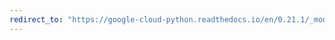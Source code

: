 ```yaml
---
redirect_to: "https://google-cloud-python.readthedocs.io/en/0.21.1/_modules/google/cloud/bigtable/cluster.html"
---
```

